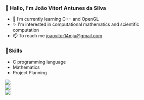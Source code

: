 ### 🌙 Hallo, I'm João Vitor! Antunes da Silva 
- 🌱 I’m currently learning C++ and OpenGL
- ✨ I'm interested in computational mathematics and scientific computation
- 📫 To reach me joaovitor14mju@gmail.com

### 🌿Skills 
- C programming language
- Mathematics
- Project Planning

![](https://github-readme-stats.vercel.app/api?username=Erwin5642&theme=dark&hide_border=true&include_all_commits=true&count_private=false)<br/>
![](https://github-readme-streak-stats.herokuapp.com/?user=Erwin5642&theme=dark&hide_border=true)<br/>
![](https://github-readme-stats.vercel.app/api/top-langs/?username=Erwin5642&theme=dark&hide_border=true&include_all_commits=true&count_private=false&layout=compact)
